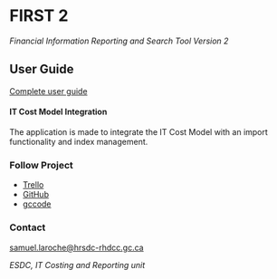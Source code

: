 # FIRST 2
 *Financial Information Reporting and Search Tool Version 2*

## User Guide

[Complete user guide](doc/GUIDE.md)

#### IT Cost Model Integration

The application is made to integrate the IT Cost Model with an import functionality and index management.

### Follow Project

* [Trello](https://trello.com/b/eHTpWd8K/first-2)
* [GitHub](https://github.com/0cnLaroche/FIRST)
* [gccode](https://gccode.ssc-spc.gc.ca/0cnLaroche/FIRST)


### Contact

samuel.laroche@hrsdc-rhdcc.gc.ca

*ESDC, IT Costing and Reporting unit*
